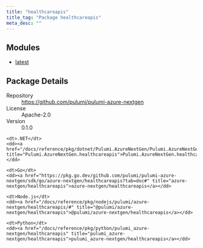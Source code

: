 ```yaml
---
title: "healthcareapis"
title_tag: "Package healthcareapis"
meta_desc: ""
---
```


<!-- WARNING: this file was generated by Pulumi Docs Generator. -->
<!-- Do not edit by hand unless you're certain you know what you are doing! -->



<h2 id="modules">Modules</h2>
<ul class="api">
    <li><a href="latest/" title="latest"><span class="symbol module"></span>latest</a></li>
</ul>

<h2 id="package-details">Package Details</h2>
<dl class="package-details">
	<dt>Repository</dt>
	<dd><a href="https://github.com/pulumi/pulumi-azure-nextgen">https://github.com/pulumi/pulumi-azure-nextgen</a></dd>
	<dt>License</dt>
	<dd>Apache-2.0</dd>
	<dt>Version</dt>
	<dd>0.1.0</dd>
</dl>



<dl class="tabular">

    <dt>.NET</dt>
    <dd><a href="/docs/reference/pkg/dotnet/Pulumi.AzureNextGen/Pulumi.AzureNextGen.healthcareapis.html" title="Pulumi.AzureNextGen.healthcareapis">Pulumi.AzureNextGen.healthcareapis</a></dd>

    <dt>Go</dt>
    <dd><a href="https://pkg.go.dev/github.com/pulumi/pulumi-azure-nextgen/sdk/go/azure-nextgen/healthcareapis?tab=doc#" title="azure-nextgen/healthcareapis">azure-nextgen/healthcareapis</a></dd>

    <dt>Node.js</dt>
    <dd><a href="/docs/reference/pkg/nodejs/pulumi/azure-nextgen/healthcareapis/#" title="@pulumi/azure-nextgen/healthcareapis">@pulumi/azure-nextgen/healthcareapis</a></dd>

    <dt>Python</dt>
    <dd><a href="/docs/reference/pkg/python/pulumi_azure-nextgen/healthcareapis" title="pulumi_azure-nextgen/healthcareapis">pulumi_azure-nextgen/healthcareapis</a></dd>

</dl>

